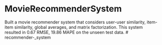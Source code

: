# MovieRecommenderSystem
Built a movie recommender system that considers user-user similarity, item-item similarity, global averages, and matrix factorization. This system resulted in 0.67 RMSE, 19.86 MAPE on the unseen test data.
#   r e c o m m e n d e r - _ s y s t e m  
 